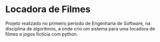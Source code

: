 # Locadora de Filmes
Projeto realizado no primeiro período de Engenharia de Software, na disciplina de algoritmos, a onde crio um sistema para uma locadora de filmes e jogos fictícia com python.
